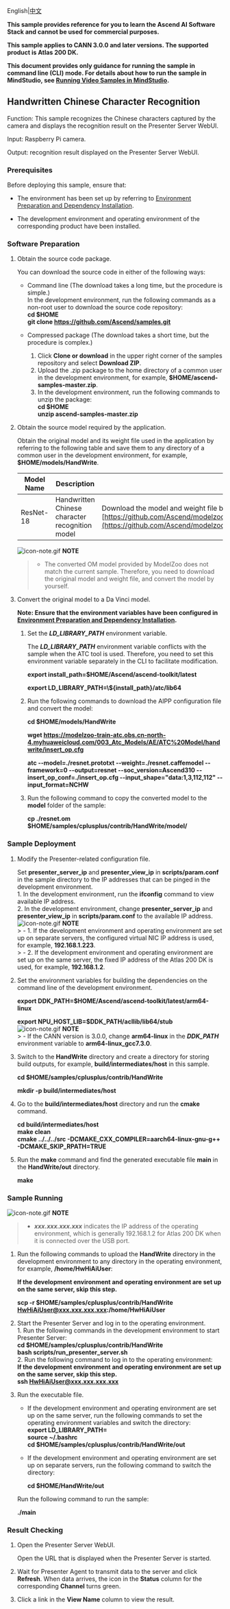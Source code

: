 English|[中文](README_CN.md)

**This sample provides reference for you to learn the Ascend AI Software Stack and cannot be used for commercial purposes.**

**This sample applies to CANN 3.0.0 and later versions. The supported product is Atlas 200 DK.**

**This document provides only guidance for running the sample in command line (CLI) mode. For details about how to run the sample in MindStudio, see [Running Video Samples in MindStudio](https://github.com/Ascend/samples/wikis/Mindstudio%E8%BF%90%E8%A1%8C%E8%A7%86%E9%A2%91%E6%A0%B7%E4%BE%8B?sort_id=3170138).**

## Handwritten Chinese Character Recognition

Function: This sample recognizes the Chinese characters captured by the camera and displays the recognition result on the Presenter Server WebUI.

Input: Raspberry Pi camera.

Output: recognition result displayed on the Presenter Server WebUI.


### Prerequisites

Before deploying this sample, ensure that:

- The environment has been set up by referring to [Environment Preparation and Dependency Installation](../../environment).

- The development environment and operating environment of the corresponding product have been installed.

### Software Preparation

1. Obtain the source code package.

   You can download the source code in either of the following ways:

    - Command line (The download takes a long time, but the procedure is simple.)   
        In the development environment, run the following commands as a non-root user to download the source code repository:   
       **cd $HOME**   
       **git clone https://github.com/Ascend/samples.git**

    - Compressed package (The download takes a short time, but the procedure is complex.)   
        1. Click **Clone or download** in the upper right corner of the samples repository and select **Download ZIP**.   
        2. Upload the .zip package to the home directory of a common user in the development environment, for example, **$HOME/ascend-samples-master.zip**.   
        3. In the development environment, run the following commands to unzip the package:   
            **cd $HOME**   
            **unzip ascend-samples-master.zip**

2. Obtain the source model required by the application.

    Obtain the original model and its weight file used in the application by referring to the following table and save them to any directory of a common user in the development environment, for example, **$HOME/models/HandWrite**.
    
    |  **Model Name**  |  **Description**  |  **How to Obtain**  |
    |---|---|---|
    | ResNet-18 | Handwritten Chinese character recognition model  | Download the model and weight file by referring to the **README.md** file in [https://github.com/Ascend/modelzoo/tree/master/contrib/TensorFlow/Research/cv/resnet18/%20ATC_resnet18_caffe_AE](https://github.com/Ascend/modelzoo/tree/master/contrib/TensorFlow/Research/cv/resnet18/%20ATC_resnet18_caffe_AE). |

    ![](https://images.gitee.com/uploads/images/2020/1106/160652_6146f6a4_5395865.gif "icon-note.gif") **NOTE**  
    > - The converted OM model provided by ModelZoo does not match the current sample. Therefore, you need to download the original model and weight file, and convert the model by yourself.

3. Convert the original model to a Da Vinci model.
    
    **Note: Ensure that the environment variables have been configured in [Environment Preparation and Dependency Installation](../../environment).**

    1. Set the ***LD_LIBRARY_PATH*** environment variable.

        The ***LD_LIBRARY_PATH*** environment variable conflicts with the sample when the ATC tool is used. Therefore, you need to set this environment variable separately in the CLI to facilitate modification.

        **export install_path=$HOME/Ascend/ascend-toolkit/latest**

        **export LD_LIBRARY_PATH=\\${install_path}/atc/lib64**  

    2. Run the following commands to download the AIPP configuration file and convert the model:

        **cd $HOME/models/HandWrite**  

        **wget https://modelzoo-train-atc.obs.cn-north-4.myhuaweicloud.com/003_Atc_Models/AE/ATC%20Model/handwrite/insert_op.cfg**

        **atc --model=./resnet.prototxt --weight=./resnet.caffemodel --framework=0 --output=resnet --soc_version=Ascend310 --insert_op_conf=./insert_op.cfg --input_shape="data:1,3,112,112" --input_format=NCHW**

    3. Run the following command to copy the converted model to the **model** folder of the sample:

        **cp ./resnet.om $HOME/samples/cplusplus/contrib/HandWrite/model/**

### Sample Deployment

1. Modify the Presenter-related configuration file.

    Set **presenter_server_ip** and **presenter_view_ip** in **scripts/param.conf** in the sample directory to the IP addresses that can be pinged in the development environment.   
        1. In the development environment, run the **ifconfig** command to view available IP address.   
        2. In the development environment, change **presenter_server_ip** and **presenter_view_ip** in **scripts/param.conf** to the available IP address.   
        ![](https://images.gitee.com/uploads/images/2020/1106/160652_6146f6a4_5395865.gif "icon-note.gif") **NOTE**  
        > - 1. If the development environment and operating environment are set up on separate servers, the configured virtual NIC IP address is used, for example, **192.168.1.223**.   
        > - 2. If the development environment and operating environment are set up on the same server, the fixed IP address of the Atlas 200 DK is used, for example, **192.168.1.2**.

  
 
2. Set the environment variables for building the dependencies on the command line of the development environment.

  
     **export DDK_PATH=$HOME/Ascend/ascend-toolkit/latest/arm64-linux**  
 
     **export NPU_HOST_LIB=$DDK_PATH/acllib/lib64/stub**   
     ![](https://images.gitee.com/uploads/images/2020/1106/160652_6146f6a4_5395865.gif "icon-note.gif") **NOTE**  
        > - If the CANN version is 3.0.0, change **arm64-linux** in the ***DDK_PATH*** environment variable to **arm64-linux_gcc7.3.0**.

3. Switch to the **HandWrite** directory and create a directory for storing build outputs, for example, **build/intermediates/host** in this sample.

    **cd $HOME/samples/cplusplus/contrib/HandWrite**

    **mkdir -p build/intermediates/host**

4. Go to the **build/intermediates/host** directory and run the **cmake** command.


      **cd build/intermediates/host**   
      **make clean**   
      **cmake \.\./\.\./\.\./src -DCMAKE_CXX_COMPILER=aarch64-linux-gnu-g++ -DCMAKE_SKIP_RPATH=TRUE**

5. Run the **make** command and find the generated executable file **main** in the **HandWrite/out** directory.

    **make**


### Sample Running

![](https://images.gitee.com/uploads/images/2020/1106/160652_6146f6a4_5395865.gif "icon-note.gif") **NOTE**  
> - ***xxx.xxx.xxx.xxx*** indicates the IP address of the operating environment, which is generally 192.168.1.2 for Atlas 200 DK when it is connected over the USB port.

1. Run the following commands to upload the **HandWrite** directory in the development environment to any directory in the operating environment, for example, **/home/HwHiAiUser**:   

    **If the development environment and operating environment are set up on the same server, skip this step.**   

    **scp -r $HOME/samples/cplusplus/contrib/HandWrite HwHiAiUser@xxx.xxx.xxx.xxx:/home/HwHiAiUser**

2. Start the Presenter Server and log in to the operating environment.    
        1. Run the following commands in the development environment to start Presenter Server:   
            **cd $HOME/samples/cplusplus/contrib/HandWrite**   
            **bash scripts/run_presenter_server.sh**   
        2. Run the following command to log in to the operating environment:   
            **If the development environment and operating environment are set up on the same server, skip this step.**   
            **ssh HwHiAiUser@xxx.xxx.xxx.xxx** 


3. Run the executable file.

    - If the development environment and operating environment are set up on the same server, run the following commands to set the operating environment variables and switch the directory:   
      **export LD_LIBRARY_PATH=**   
      **source ~/.bashrc**     
      **cd $HOME/samples/cplusplus/contrib/HandWrite/out**

    - If the development environment and operating environment are set up on separate servers, run the following command to switch the directory: 
  
      **cd $HOME/HandWrite/out**

    Run the following command to run the sample:

    **./main**

### Result Checking

1. Open the Presenter Server WebUI.

      Open the URL that is displayed when the Presenter Server is started.
      

2. Wait for Presenter Agent to transmit data to the server and click **Refresh**. When data arrives, the icon in the **Status** column for the corresponding **Channel** turns green.

3. Click a link in the **View Name** column to view the result.
